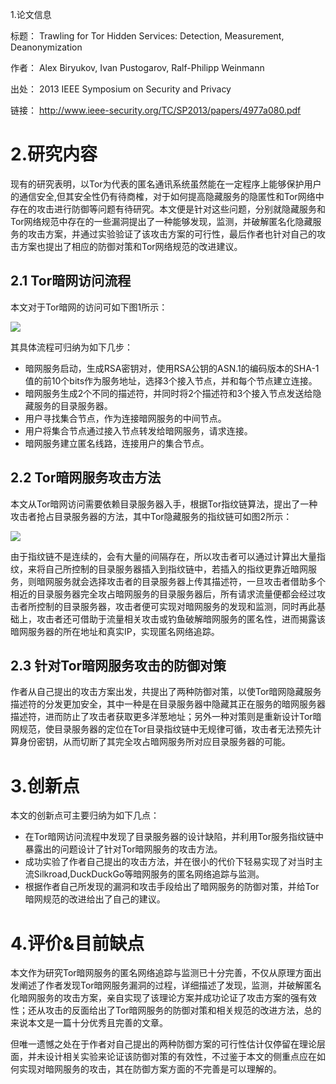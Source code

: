 1.论文信息

标题： Trawling for Tor Hidden Services: Detection, Measurement, Deanonymization 

作者： Alex Biryukov, Ivan Pustogarov, Ralf-Philipp Weinmann 

出处： 2013 IEEE Symposium on Security and Privacy 

链接： http://www.ieee-security.org/TC/SP2013/papers/4977a080.pdf 
# 2.研究内容
现有的研究表明，以Tor为代表的匿名通讯系统虽然能在一定程序上能够保护用户的通信安全,但其安全性仍有待商榷，对于如何提高隐藏服务的隐匿性和Tor网络中存在的攻击进行防御等问题有待研究。本文便是针对这些问题，分别就隐藏服务和Tor网络规范中存在的一些漏洞提出了一种能够发现，监测，并破解匿名化隐藏服务的攻击方案，并通过实验验证了该攻击方案的可行性，最后作者也针对自己的攻击方案也提出了相应的防御对策和Tor网络规范的改进建议。

## 2.1 Tor暗网访问流程

本文对于Tor暗网的访问可如下图1所示：

![](https://pic.downk.cc/item/5ea54b81c2a9a83be5da0545.png)

其具体流程可归纳为如下几步：

- 暗网服务启动，生成RSA密钥对，使用RSA公钥的ASN.1的编码版本的SHA-1值的前10个bits作为服务地址，选择3个接入节点，并和每个节点建立连接。
- 暗网服务生成2个不同的描述符，并同时将2个描述符和3个接入节点发送给隐藏服务的目录服务器。
- 用户寻找集合节点，作为连接暗网服务的中间节点。
- 用户将集合节点通过接入节点转发给暗网服务，请求连接。
- 暗网服务建立匿名线路，连接用户的集合节点。

## 2.2 Tor暗网服务攻击方法

本文从Tor暗网访问需要依赖目录服务器入手，根据Tor指纹链算法，提出了一种攻击者抢占目录服务器的方法，其中Tor隐藏服务的指纹链可如图2所示：

![](https://pic.downk.cc/item/5ea55e45c2a9a83be5e97ee6.png)

由于指纹链不是连续的，会有大量的间隔存在，所以攻击者可以通过计算出大量指纹，来将自己所控制的目录服务器插入到指纹链中，若插入的指纹更靠近暗网服务，则暗网服务就会选择攻击者的目录服务器上传其描述符，一旦攻击者借助多个相近的目录服务器完全攻占暗网服务的目录服务器后，所有请求流量便都会经过攻击者所控制的目录服务器，攻击者便可实现对暗网服务的发现和监测，同时再此基础上，攻击者还可借助于流量相关攻击或钓鱼破解暗网服务的匿名性，进而揭露该暗网服务器的所在地址和真实IP，实现匿名网络追踪。

## 2.3 针对Tor暗网服务攻击的防御对策

作者从自己提出的攻击方案出发，共提出了两种防御对策，以使Tor暗网隐藏服务描述符的分发更加安全，其中一种是在目录服务器中隐藏其正在服务的暗网服务器描述符，进而防止了攻击者获取更多洋葱地址；另外一种对策则是重新设计Tor暗网规范，使目录服务器的定位在Tor目录指纹链中无规律可循，攻击者无法预先计算身份密钥，从而切断了其完全攻占暗网服务所对应目录服务器的可能。

# 3.创新点

本文的创新点可主要归纳为如下几点：

- 在Tor暗网访问流程中发现了目录服务器的设计缺陷，并利用Tor服务指纹链中暴露出的问题设计了针对Tor暗网服务的攻击方法。
- 成功实验了作者自己提出的攻击方法，并在很小的代价下轻易实现了对当时主流Silkroad,DuckDuckGo等暗网服务的匿名网络追踪与监测。
- 根据作者自己所发现的漏洞和攻击手段给出了暗网服务的防御对策，并给Tor暗网规范的改进给出了自己的建议。

# 4.评价&目前缺点
本文作为研究Tor暗网服务的匿名网络追踪与监测已十分完善，不仅从原理方面出发阐述了作者发现Tor暗网服务漏洞的过程，详细描述了发现，监测，并破解匿名化暗网服务的攻击方案，亲自实现了该理论方案并成功论证了攻击方案的强有效性；还从攻击的反面给出了Tor暗网服务的防御对策和相关规范的改进方法，总的来说本文是一篇十分优秀且完善的文章。

但唯一遗憾之处在于作者对自己提出的两种防御方案的可行性估计仅停留在理论层面，并未设计相关实验来论证该防御对策的有效性，不过鉴于本文的侧重点应在如何实现对暗网服务的攻击，其在防御方案方面的不完善是可以理解的。